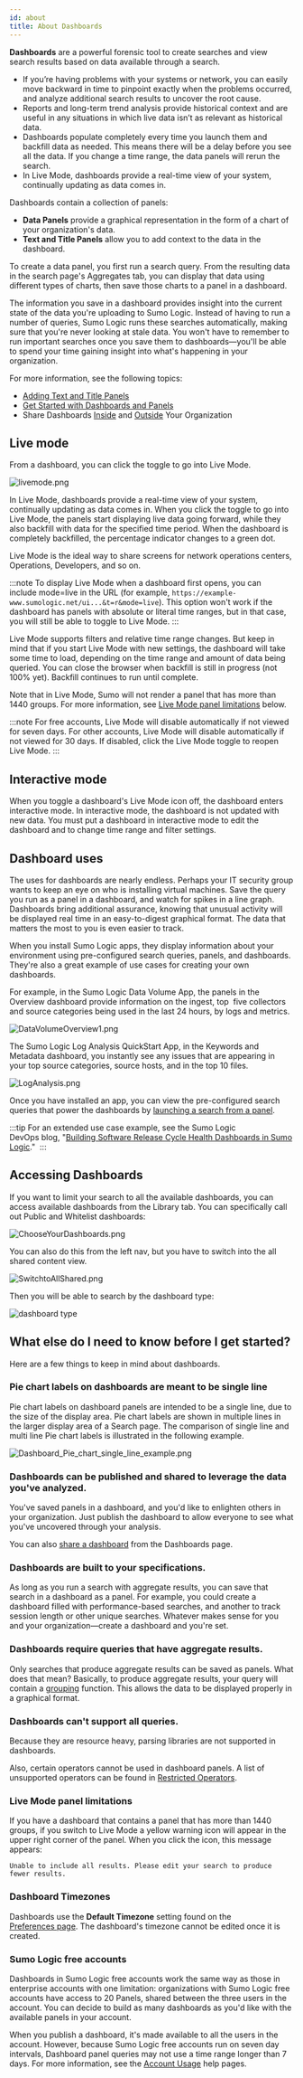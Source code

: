 ```yaml
---
id: about
title: About Dashboards
---
```



**Dashboards** are a powerful forensic tool to create searches and view search results based on data available through a search.

* If you’re having problems with your systems or network, you can easily move backward in time to pinpoint exactly when the problems occurred, and analyze additional search results to uncover the root cause.
* Reports and long-term trend analysis provide historical context and are useful in any situations in which live data isn’t as relevant as historical data.
* Dashboards populate completely every time you launch them and backfill data as needed. This means there will be a delay before you see all the data. If you change a time range, the data panels will rerun the search.
* In Live Mode, dashboards provide a real-time view of your system, continually updating as data comes in.

Dashboards contain a collection of panels:

* **Data Panels** provide a graphical representation in the form of a chart of your organization's data.
* **Text and Title Panels** allow you to add context to the data in the dashboard.

To create a data panel, you first run a search query. From the resulting data in the search page's Aggregates tab, you can display that data using different types of charts, then save those charts to a panel in a dashboard.

The information you save in a dashboard provides insight into the current state of the data you're uploading to Sumo Logic. Instead of having to run a number of queries, Sumo Logic runs these searches automatically, making sure that you're never looking at stale data. You won't have to remember to run important searches once you save them to dashboards—you'll be able to spend your time gaining insight into what's happening in your organization.

For more information, see the following topics:

* [Adding Text and Title Panels](get-started/add-text-panel.md)
* [Get Started with Dashboards and Panels](/docs/dashboards/get-started)
* Share Dashboards [Inside](share-dashboard-inside-org.md) and [Outside](share-dashboard-outside-org.md) Your Organization

## Live mode

From a dashboard, you can click the toggle to go into Live Mode.

![livemode.png](/img/dashboards/livemode.png)

In Live Mode, dashboards provide a real-time view of your system, continually updating as data comes in. When you click the toggle to go into Live Mode, the panels start displaying live data going forward, while they also backfill with data for the specified time period. When the dashboard is completely backfilled, the percentage indicator changes to a green dot.

Live Mode is the ideal way to share screens for network operations centers, Operations, Developers, and so on.

:::note
To display Live Mode when a dashboard first opens, you can include mode=live in the URL (for example, `https://example-www.sumologic.net/ui...&t=r&mode=live`). This option won't work if the dashboard has panels with absolute or literal time ranges, but in that case, you will still be able to toggle to Live Mode.
:::

Live Mode supports filters and relative time range changes. But keep in mind that if you start Live Mode with new settings, the dashboard will take some time to load, depending on the time range and amount of data being queried. You can close the browser when backfill is still in progress (not 100% yet). Backfill continues to run until complete.

Note that in Live Mode, Sumo will not render a panel that has more than 1440 groups. For more information, see [Live Mode panel limitations](#live-mode-panel-limitations) below.

:::note
For free accounts, Live Mode will disable automatically if not viewed for seven days. For other accounts, Live Mode will disable automatically if not viewed for 30 days. If disabled, click the Live Mode toggle to reopen Live Mode.
:::

## Interactive mode

When you toggle a dashboard's Live Mode icon off, the dashboard enters interactive mode. In interactive mode, the dashboard is not updated with new data. You must put a dashboard in interactive mode to edit the dashboard and to change time range and filter settings.

## Dashboard uses

The uses for dashboards are nearly endless. Perhaps your IT security group wants to keep an eye on who is installing virtual machines. Save the query you run as a panel in a dashboard, and watch for spikes in a line graph. Dashboards bring additional assurance, knowing that unusual activity will be displayed real time in an easy-to-digest graphical format. The data that matters the most to you is even easier to track.

When you install Sumo Logic apps, they display information about your environment using pre-configured search queries, panels, and dashboards. They're also a great example of use cases for creating your own dashboards.

For example, in the Sumo Logic Data Volume App, the panels in the Overview dashboard provide information on the ingest, top  five collectors and source categories being used in the last 24 hours, by logs and metrics.

![DataVolumeOverview1.png](/img/dashboards/DataVolumeOverview1.png)

The Sumo Logic Log Analysis QuickStart App, in the Keywords and Metadata dashboard, you instantly see any issues that are appearing in your top source categories, source hosts, and in the top 10 files.

![LogAnalysis.png](/img/dashboards/LogAnalysis.png)

Once you have installed an app, you can view the pre-configured search queries that power the dashboards by [launching a search from a panel](get-started/launch-search-data-panel.md).

:::tip
For an extended use case example, see the Sumo Logic DevOps blog, "[Building Software Release Cycle Health Dashboards in Sumo Logic](https://www.sumologic.com/blog-devops/software-release-cycle-dashboards-sumo-logic/)." 
:::

## Accessing Dashboards

If you want to limit your search to all the available dashboards, you can access available dashboards from the Library tab. You can specifically call out Public and Whitelist dashboards:

![ChooseYourDashboards.png](/img/dashboards/ChooseYourDashboards.png)

You can also do this from the left nav, but you have to switch into the all shared content view.

![SwitchtoAllShared.png](/img/dashboards/SwitchtoAllShared.png)

Then you will be able to search by the dashboard type:

![dashboard type](/img/dashboards/dashboard-type.png)

## What else do I need to know before I get started?

Here are a few things to keep in mind about dashboards.

### Pie chart labels on dashboards are meant to be single line

Pie chart labels on dashboard panels are intended to be a single line, due to the size of the display area. Pie chart labels are shown in multiple lines in the larger display area of a Search page. The comparison of single line and multi line Pie chart labels is illustrated in the following example.

![Dashboard_Pie_chart_single_line_example.png](/img/dashboards/Dashboard_Pie_chart_single_line_example.png)

### Dashboards can be published and shared to leverage the data you've analyzed.

You've saved panels in a dashboard, and you'd like to enlighten others in your organization. Just publish the dashboard to allow everyone to see what you've uncovered through your analysis.

You can also [share a dashboard](share-dashboard-inside-org.md) from the Dashboards page.

### Dashboards are built to your specifications.

As long as you run a search with aggregate results, you can save that search in a dashboard as a panel. For example, you could create a dashboard filled with performance-based searches, and another to track session length or other unique searches. Whatever makes sense for you and your organization—create a dashboard and  you're set.

### Dashboards require queries that have aggregate results.

Only searches that produce aggregate results can be saved as panels. What does that mean? Basically, to produce aggregate results, your query will contain a [grouping](/docs/search/search-query-language/group-aggregate-operators) function. This allows the data to be displayed properly in a graphical format.

### Dashboards can't support all queries.

Because they are resource heavy, parsing libraries are not supported in dashboards.

Also, certain operators cannot be used in dashboard panels. A list of unsupported operators can be found in [Restricted Operators](restricted-operators-dashboards.md).

### Live Mode panel limitations

If you have a dashboard that contains a panel that has more than 1440 groups, if you switch to Live Mode a yellow warning icon will appear in the upper right corner of the panel. When you click the icon, this message appears:

`Unable to include all results. Please edit your search to produce fewer results.`

### Dashboard Timezones

Dashboards use the **Default Timezone** setting found on the [Preferences page](../get-started/account-setup.md). The dashboard's timezone cannot be edited once it is created.

### Sumo Logic free accounts

Dashboards in Sumo Logic free accounts work the same way as those in enterprise accounts with one limitation: organizations with Sumo Logic free accounts have access to 20 Panels, shared between the three users in the account. You can decide to build as many dashboards as you'd like with the available panels in your account.

When you publish a dashboard, it's made available to all the users in the account. However, because Sumo Logic free accounts run on seven day intervals, Dashboard panel queries may not use a time range longer than 7 days. For more information, see the [Account Usage](/docs/manage/manage-subscription) help pages.
